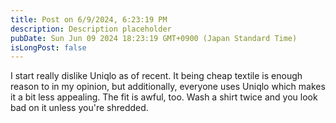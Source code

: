 ```yaml
---
title: Post on 6/9/2024, 6:23:19 PM
description: Description placeholder
pubDate: Sun Jun 09 2024 18:23:19 GMT+0900 (Japan Standard Time)
isLongPost: false
---
```

I start really dislike Uniqlo as of recent. It being cheap textile is enough reason to in my opinion, but additionally, everyone uses Uniqlo which makes it a bit less appealing. The fit is awful, too. Wash a shirt twice and you look bad on it unless you're shredded. 